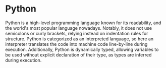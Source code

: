 Python
======

Python is a high-level programming language known for its readability, and the world's most popular language nowadays. Notably, it does not use semicolons or curly brackets, relying instead on indentation rules for structure. Python is categorized as an interpreted language, so here an interpreter translates the code into machine code line-by-line during execution. Additionally, Python is dynamically typed, allowing variables to be used without explicit declaration of their type, as types are inferred during execution.

